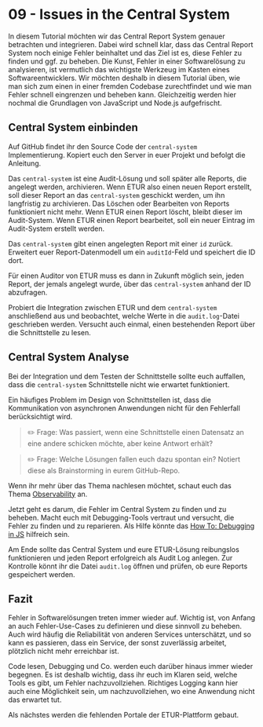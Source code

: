 # 09 - Issues in the Central System

In diesem Tutorial möchten wir das Central Report System genauer betrachten und integrieren. Dabei wird schnell klar, dass das Central Report System noch einige Fehler beinhaltet und das Ziel ist es, diese Fehler zu finden und ggf. zu beheben. Die Kunst, Fehler in einer Softwarelösung zu analysieren, ist vermutlich das wichtigste Werkzeug im Kasten eines Softwareentwicklers. Wir möchten deshalb in diesem Tutorial üben, wie man sich zum einen in einer fremden Codebase zurechtfindet und wie man Fehler schnell eingrenzen und beheben kann. Gleichzeitig werden hier nochmal die Grundlagen von JavaScript und Node.js aufgefrischt.

## Central System einbinden

Auf GitHub findet ihr den Source Code der `central-system` Implementierung. Kopiert euch den Server in euer Projekt und befolgt die Anleitung.

Das `central-system` ist eine Audit-Lösung und soll später alle Reports, die angelegt werden, archivieren. Wenn ETUR also einen neuen Report erstellt, soll dieser Report an das `central-system` geschickt werden, um ihn langfristig zu archivieren. Das Löschen oder Bearbeiten von Reports funktioniert nicht mehr. Wenn ETUR einen Report löscht, bleibt dieser im Audit-System. Wenn ETUR einen Report bearbeitet, soll ein neuer Eintrag im Audit-System erstellt werden.

Das `central-system` gibt einen angelegten Report mit einer `id` zurück. Erweitert euer Report-Datenmodell um ein `auditId`-Feld und speichert die ID dort.

Für einen Auditor von ETUR muss es dann in Zukunft möglich sein, jeden Report, der jemals angelegt wurde, über das `central-system` anhand der ID abzufragen.

Probiert die Integration zwischen ETUR und dem `central-system` anschließend aus und beobachtet, welche Werte in die `audit.log`-Datei geschrieben werden. Versucht auch einmal, einen bestehenden Report über die Schnittstelle zu lesen.

## Central System Analyse

Bei der Integration und dem Testen der Schnittstelle sollte euch auffallen, dass die `central-system` Schnittstelle nicht wie erwartet funktioniert.

Ein häufiges Problem im Design von Schnittstellen ist, dass die Kommunikation von asynchronen Anwendungen nicht für den Fehlerfall berücksichtigt wird.

> ✏️ Frage: Was passiert, wenn eine Schnittstelle einen Datensatz an eine andere schicken möchte, aber keine Antwort erhält?

> ✏️ Frage: Welche Lösungen fallen euch dazu spontan ein? Notiert diese als Brainstorming in eurem GitHub-Repo.

Wenn ihr mehr über das Thema nachlesen möchtet, schaut euch das Thema [Observability](../../explanation/observability/observability.md) an.

Jetzt geht es darum, die Fehler im Central System zu finden und zu beheben. Macht euch mit Debugging-Tools vertraut und versucht, die Fehler zu finden und zu reparieren. Als Hilfe könnte das [How To: Debugging in JS](../../how-to-guides/javascript/debugging-js.md) hilfreich sein.

Am Ende sollte das Central System und eure ETUR-Lösung reibungslos funktionieren und jeden Report erfolgreich als Audit Log anlegen. Zur Kontrolle könnt ihr die Datei `audit.log` öffnen und prüfen, ob eure Reports gespeichert werden.

## Fazit

Fehler in Softwarelösungen treten immer wieder auf. Wichtig ist, von Anfang an auch Fehler-Use-Cases zu definieren und diese sinnvoll zu beheben. Auch wird häufig die Reliabilität von anderen Services unterschätzt, und so kann es passieren, dass ein Service, der sonst zuverlässig arbeitet, plötzlich nicht mehr erreichbar ist.

Code lesen, Debugging und Co. werden euch darüber hinaus immer wieder begegnen. Es ist deshalb wichtig, dass ihr euch im Klaren seid, welche Tools es gibt, um Fehler nachzuvollziehen. Richtiges Logging kann hier auch eine Möglichkeit sein, um nachzuvollziehen, wo eine Anwendung nicht das erwartet tut.

Als nächstes werden die fehlenden Portale der ETUR-Plattform gebaut.

